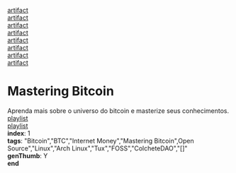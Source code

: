 [artifact](https://raw.githubusercontent.com/juancolchete/artifacts/refs/heads/main/LeetCode.png)  
[artifact](https://raw.githubusercontent.com/juancolchete/artifacts/refs/heads/main/man.png)  
[artifact](https://raw.githubusercontent.com/juancolchete/artifacts/refs/heads/main/thumbGen.png)  
[artifact](https://raw.githubusercontent.com/juancolchete/artifacts/refs/heads/main/tux.png)  
[artifact](https://raw.githubusercontent.com/juancolchete/artifacts/refs/heads/main/[Tutoriais].png)  
[artifact](https://raw.githubusercontent.com/juancolchete/artifacts/refs/heads/main/Da%20Lua%20eu%20VIM.png)  
[artifact](https://raw.githubusercontent.com/juancolchete/artifacts/refs/heads/main/Mastering%20Bitcoin.png)  
[artifact](https://raw.githubusercontent.com/juancolchete/artifacts/refs/heads/main/Blockchain%20Builder.png)  
# Mastering Bitcoin
Aprenda mais sobre o universo do bitcoin e masterize seus conhecimentos.    
[playlist](https://youtu.be/watch?v=playlist&list=PLbWtSW17vSe6diSfeAdVqzF7aLwRw8UeA)  
[playlist](https://youtu.be/watch?v=playlist&list=PLbWtSW17vSe47urkaJ4rEwis4O9JKDHa2)  
**index**: 1  
**tags**: "Bitcoin","BTC","Internet Money","Mastering Bitcoin",Open Source","Linux","Arch Linux","Tux","FOSS","ColcheteDAO","[]"  
**genThumb**: Y  
**end**
